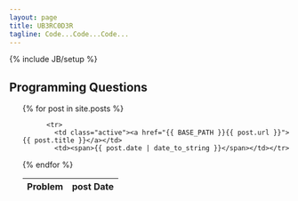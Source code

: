 ```yaml
---
layout: page
title: UB3RC0D3R
tagline: Code...Code...Code...
---
```

{% include JB/setup %}

## Programming Questions


<ul class="posts">
<table class="table table-striped">  
        <thead>  
          <tr>  
            <th>Problem </th>  
            <th>post Date</th>
          </tr>  
        </thead>  
        <tbody>    
  {% for post in site.posts %}

          <tr>
          	<td class="active"><a href="{{ BASE_PATH }}{{ post.url }}">{{ post.title }}</a></td>
          	<td><span>{{ post.date | date_to_string }}</span></td></tr>
  {% endfor %}
  </tbody></table>
</ul>

